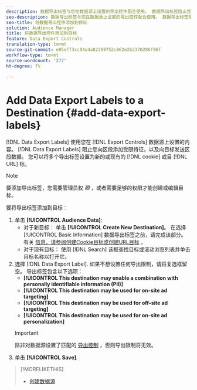 ```yaml
---
description: 数据导出标签与您在数据源上设置的导出控件配合使用。 数据导出标签阻止您向区段添加受限特征以及向目标发送区段数据。 您可以将多个导出标签设置到新的或现有的cookie或URL目标。
seo-description: 数据导出标签与您在数据源上设置的导出控件配合使用。 数据导出标签阻止您向区段添加受限特征以及向目标发送区段数据。 您可以将多个导出标签设置到新的或现有的cookie或URL目标。
seo-title: 将数据导出控件添加到目标
solution: Audience Manager
title: 将数据导出控件添加到目标
feature: Data Export Controls
translation-type: tm+mt
source-git-commit: e05eff3cc04e4a82399752c862e2b2370286f96f
workflow-type: tm+mt
source-wordcount: '277'
ht-degree: 7%

---
```




# Add Data Export Labels to a Destination {#add-data-export-labels}

[!DNL Data Export Labels] 使用您在 [!DNL Export Controls] 数据源上设置的内容。 [!DNL Data Export Labels] 阻止您向区段添加受限特征，以及向目标发送区段数据。 您可以将多个导出标签设置为新的或现有的 [!DNL cookie] 或目 [!DNL URL] 标。

>[!NOTE]
>
>要添加导出标签，您需要管理员权 *限* ，或者需要足够的权限才能创建或编辑目标。

<!-- t_export_labels.xml -->

要将导出标签添加到目标：

1. 单击 **[!UICONTROL Audience Data]**:
   * 对于新目标： 单击 **[!UICONTROL Create New Destination]**。 在选择 [!UICONTROL Basic Information] 数据导出标签之前，请完成该部分。 有关 [信息，请参阅](../../features/destinations/create-cookie-destination.md)[创建Cookie目标或创建URL目标](../../features/destinations/create-url-destination.md) 。
   * 对于现有目标： 使用 [!DNL Search] 该框查找目标或滚动浏览列表并单击目标名称以打开它。
1. 选择 [!DNL Data Export Label]. 如果不想设置任何导出限制，请将复选框留空。 导出标签包含以下选项：
   * **[!UICONTROL This destination may enable a combination with personally identifiable information (PII)]**
   * **[!UICONTROL This destination may be used for on-site ad targeting]**
   * **[!UICONTROL This destination may be used for off-site ad targeting]**
   * **[!UICONTROL This destination may be used for on-site ad personalization]**
   >[!IMPORTANT]
   >
   >除非对数据源设置了匹配的 [导出控制](../../features/data-export-controls.md) ，否则导出限制将无效。
1. 单击 **[!UICONTROL Save]**.

>[!MORELIKETHIS]
>
>* [创建数据源](../../features/manage-datasources.md#create-data-source)
